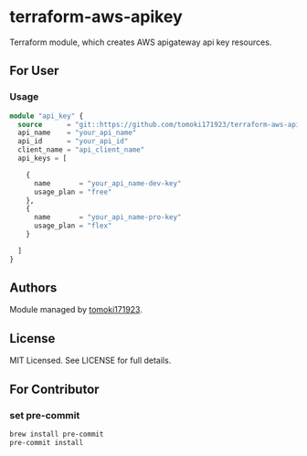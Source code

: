 # terraform-aws-apikey

Terraform module, which creates AWS apigateway api key resources.

## For User

### Usage

```terraform
module "api_key" {
  source      = "git::https://github.com/tomoki171923/terraform-aws-apikey.git?ref=v0.1.0"
  api_name    = "your_api_name"
  api_id      = "your_api_id"
  client_name = "api_client_name"
  api_keys = [

    {
      name       = "your_api_name-dev-key"
      usage_plan = "free"
    },
    {
      name       = "your_api_name-pro-key"
      usage_plan = "flex"
    }

  ]
}
```

## Authors

Module managed by [tomoki171923](https://github.com/tomoki171923).

## License

MIT Licensed. See LICENSE for full details.

## For Contributor

### set pre-commit

```bash
brew install pre-commit
pre-commit install
```
